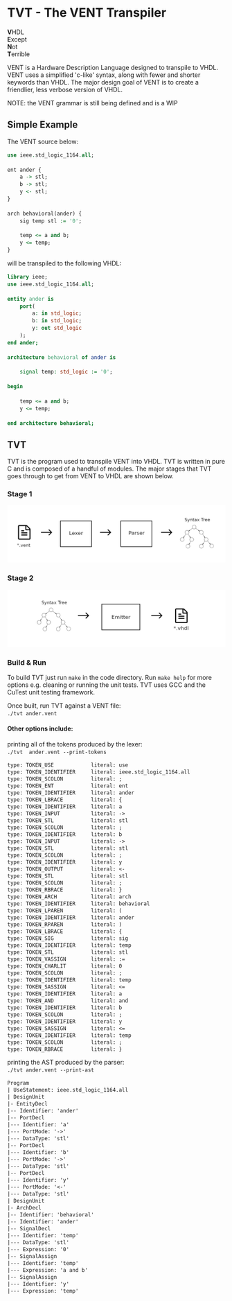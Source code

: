 # TVT - The VENT Transpiler

**V**HDL<br/>
**E**xcept<br/>
**N**ot<br/>
**T**errible<br/>

VENT is a Hardware Description Language designed to transpile to VHDL. VENT uses a simplified 'c-like' syntax, along with fewer and shorter keywords than VHDL. The major design goal of VENT is to create a friendlier, less verbose version of VHDL. 

NOTE: the VENT grammar is still being defined and is a WIP

## Simple Example
The VENT source below: <br/>

```vhdl
use ieee.std_logic_1164.all;

ent ander {
    a -> stl;
    b -> stl;
    y <- stl;
}

arch behavioral(ander) {
    sig temp stl := '0';

    temp <= a and b;
    y <= temp;
} 
```

will be transpiled to the following VHDL: <br/>

```vhdl
library ieee;
use ieee.std_logic_1164.all;

entity ander is
    port(
        a: in std_logic;
        b: in std_logic;
        y: out std_logic
    );
end ander;

architecture behavioral of ander is

    signal temp: std_logic := '0';

begin

    temp <= a and b;
    y <= temp;

end architecture behavioral;
```

## TVT
TVT is the program used to transpile VENT into VHDL. TVT is written in pure C and is composed of a handful of modules. The major stages that TVT goes through to get from VENT to VHDL are shown below. 

### Stage 1
![Image](/docs/stage1.png)

### Stage 2
![Image](/docs/stage2.png)

### Build & Run
To build TVT just run `make` in the code directory. Run `make help` for more options e.g. cleaning or running the unit tests. TVT uses GCC and the CuTest unit testing framework. <br/>

Once built, run TVT against a VENT file: <br/>
`./tvt ander.vent`<br/>

#### Other options include: <br/>
printing all of the tokens produced by the lexer: <br/>
`./tvt  ander.vent --print-tokens` <br/>

```
type: TOKEN_USE            literal: use
type: TOKEN_IDENTIFIER     literal: ieee.std_logic_1164.all
type: TOKEN_SCOLON         literal: ;
type: TOKEN_ENT            literal: ent
type: TOKEN_IDENTIFIER     literal: ander
type: TOKEN_LBRACE         literal: {
type: TOKEN_IDENTIFIER     literal: a
type: TOKEN_INPUT          literal: ->
type: TOKEN_STL            literal: stl
type: TOKEN_SCOLON         literal: ;
type: TOKEN_IDENTIFIER     literal: b
type: TOKEN_INPUT          literal: ->
type: TOKEN_STL            literal: stl
type: TOKEN_SCOLON         literal: ;
type: TOKEN_IDENTIFIER     literal: y
type: TOKEN_OUTPUT         literal: <-
type: TOKEN_STL            literal: stl
type: TOKEN_SCOLON         literal: ;
type: TOKEN_RBRACE         literal: }
type: TOKEN_ARCH           literal: arch
type: TOKEN_IDENTIFIER     literal: behavioral
type: TOKEN_LPAREN         literal: (
type: TOKEN_IDENTIFIER     literal: ander
type: TOKEN_RPAREN         literal: )
type: TOKEN_LBRACE         literal: {
type: TOKEN_SIG            literal: sig
type: TOKEN_IDENTIFIER     literal: temp
type: TOKEN_STL            literal: stl
type: TOKEN_VASSIGN        literal: :=
type: TOKEN_CHARLIT        literal: 0
type: TOKEN_SCOLON         literal: ;
type: TOKEN_IDENTIFIER     literal: temp
type: TOKEN_SASSIGN        literal: <=
type: TOKEN_IDENTIFIER     literal: a
type: TOKEN_AND            literal: and
type: TOKEN_IDENTIFIER     literal: b
type: TOKEN_SCOLON         literal: ;
type: TOKEN_IDENTIFIER     literal: y
type: TOKEN_SASSIGN        literal: <=
type: TOKEN_IDENTIFIER     literal: temp
type: TOKEN_SCOLON         literal: ;
type: TOKEN_RBRACE         literal: }
```

printing the AST produced by the parser: <br/>
`./tvt ander.vent --print-ast` <br/>

```
Program
| UseStatement: ieee.std_logic_1164.all
| DesignUnit
|- EntityDecl
|-- Identifier: 'ander'
|-- PortDecl
|--- Identifier: 'a'
|--- PortMode: '->'
|--- DataType: 'stl'
|-- PortDecl
|--- Identifier: 'b'
|--- PortMode: '->'
|--- DataType: 'stl'
|-- PortDecl
|--- Identifier: 'y'
|--- PortMode: '<-'
|--- DataType: 'stl'
| DesignUnit
|- ArchDecl
|-- Identifier: 'behavioral'
|-- Identifier: 'ander'
|-- SignalDecl
|--- Identifier: 'temp'
|--- DataType: 'stl'
|--- Expression: '0'
|-- SignalAssign
|--- Identifier: 'temp'
|--- Expression: 'a and b'
|-- SignalAssign
|--- Identifier: 'y'
|--- Expression: 'temp'
```
<br/>
<more options to come!>
